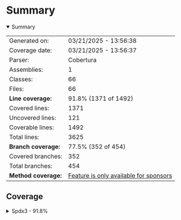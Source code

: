 # Summary
<details open><summary>Summary</summary>

|||
|:---|:---|
| Generated on: | 03/21/2025 - 13:56:38 |
| Coverage date: | 03/21/2025 - 13:56:37 |
| Parser: | Cobertura |
| Assemblies: | 1 |
| Classes: | 66 |
| Files: | 66 |
| **Line coverage:** | 91.8% (1371 of 1492) |
| Covered lines: | 1371 |
| Uncovered lines: | 121 |
| Coverable lines: | 1492 |
| Total lines: | 3625 |
| **Branch coverage:** | 77.5% (352 of 454) |
| Covered branches: | 352 |
| Total branches: | 454 |
| **Method coverage:** | [Feature is only available for sponsors](https://reportgenerator.io/pro) |

</details>

## Coverage
<details><summary>Spdx3 - 91.8%</summary>

|**Name**|**Line**|**Branch**|
|:---|---:|---:|
|**Spdx3**|**91.8%**|**77.5%**|
|Spdx3.Exceptions.Spdx3Exception|100%||
|Spdx3.Exceptions.Spdx3SerializationException|100%||
|Spdx3.Exceptions.Spdx3ValidationException|100%||
|Spdx3.Model.AI.Classes.AiPackage|100%||
|Spdx3.Model.AI.Classes.EnergyConsumption|100%||
|Spdx3.Model.AI.Classes.EnergyConsumptionDescription|100%||
|Spdx3.Model.BaseModelClass|97.1%|92.8%|
|Spdx3.Model.Build.Classes.Build|100%||
|Spdx3.Model.Core.Classes.Agent|100%||
|Spdx3.Model.Core.Classes.Annotation|100%||
|Spdx3.Model.Core.Classes.Artifact|100%||
|Spdx3.Model.Core.Classes.Bom|100%||
|Spdx3.Model.Core.Classes.Bundle|100%||
|Spdx3.Model.Core.Classes.CreationInfo|100%||
|Spdx3.Model.Core.Classes.DictionaryEntry|100%||
|Spdx3.Model.Core.Classes.Element|100%||
|Spdx3.Model.Core.Classes.ElementCollection|100%||
|Spdx3.Model.Core.Classes.ExternalIdentifier|100%||
|Spdx3.Model.Core.Classes.ExternalMap|100%||
|Spdx3.Model.Core.Classes.ExternalRef|100%||
|Spdx3.Model.Core.Classes.Hash|100%||
|Spdx3.Model.Core.Classes.IndividualElement|100%||
|Spdx3.Model.Core.Classes.IntegrityMethod|100%||
|Spdx3.Model.Core.Classes.LifecycleScopedRelationship|100%||
|Spdx3.Model.Core.Classes.NamespaceMap|100%||
|Spdx3.Model.Core.Classes.Organization|100%||
|Spdx3.Model.Core.Classes.PackageVerificationCode|100%||
|Spdx3.Model.Core.Classes.Person|100%||
|Spdx3.Model.Core.Classes.PositiveIntegerRange|100%|100%|
|Spdx3.Model.Core.Classes.Relationship|100%|100%|
|Spdx3.Model.Core.Classes.SoftwareAgent|100%||
|Spdx3.Model.Core.Classes.SpdxDocument|100%||
|Spdx3.Model.Core.Classes.Tool|100%||
|Spdx3.Model.Core.Individuals.NoAssertionElement|57.1%||
|Spdx3.Model.Core.Individuals.NoneElement|57.1%||
|Spdx3.Model.Core.Individuals.SpdxOrganization|57.1%||
|Spdx3.Model.Dataset.Classes.DatasetPackage|58.9%|30%|
|Spdx3.Model.Extension.Classes.CdxPropertiesExtension|100%|100%|
|Spdx3.Model.Extension.Classes.CdxPropertyEntry|100%||
|Spdx3.Model.Extension.Classes.Extension|100%||
|Spdx3.Model.Security.Classes.CvssV2VulnAssessmentRelationship|88.8%|50%|
|Spdx3.Model.Security.Classes.CvssV3VulnAssessmentRelationship|90.4%|50%|
|Spdx3.Model.Security.Classes.CvssV4VulnAssessmentRelationship|90.4%|50%|
|Spdx3.Model.Security.Classes.EpssVulnAssessmentRelationship|60%|50%|
|Spdx3.Model.Security.Classes.SsvcVulnAssessmentRelationship|100%||
|Spdx3.Model.Security.Classes.VulnAssessmentRelationship|100%||
|Spdx3.Model.Security.Classes.Vulnerability|100%||
|Spdx3.Model.SimpleLicensing.Classes.AnyLicenseInfo|100%||
|Spdx3.Model.SimpleLicensing.Classes.LicenseExpression|100%||
|Spdx3.Model.SimpleLicensing.Classes.SimpleLicensingText|100%||
|Spdx3.Model.Software.Classes.ContentIdentifier|100%||
|Spdx3.Model.Software.Classes.File|92%|83.3%|
|Spdx3.Model.Software.Classes.Package|100%||
|Spdx3.Model.Software.Classes.Sbom|100%||
|Spdx3.Model.Software.Classes.Snippet|100%|100%|
|Spdx3.Model.Software.Classes.SoftwareArtifact|100%||
|Spdx3.Serialization.Reader|93.3%|75%|
|Spdx3.Serialization.SpdxModelConverter`1|88.5%|80%|
|Spdx3.Serialization.SpdxModelConverterFactory|100%||
|Spdx3.Serialization.SpdxWrapper|100%||
|Spdx3.Serialization.SpdxWrapperConverter`1|86.6%|77.6%|
|Spdx3.Serialization.SpdxWrapperConverterFactory|100%||
|Spdx3.Serialization.Writer|100%||
|Spdx3.Utility.Catalog|89.7%|87.5%|
|Spdx3.Utility.IncompleteObjectFactory|100%|50%|
|Spdx3.Utility.Naming|95.4%|94.4%|

</details>
